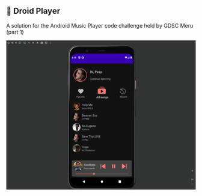 ## 🎵 Droid Player
A solution for the Android Music Player code challenge held by GDSC Meru (part 1)

<img src="images/screen1.png" />
